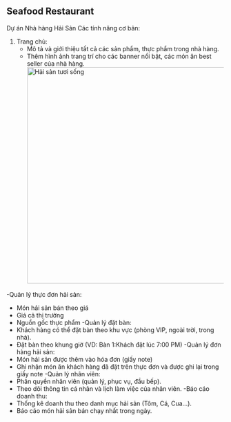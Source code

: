 
## Seafood Restaurant
Dự án Nhà hàng Hải Sản
Các tính năng cơ bản:

1. Trang chủ:
   - Mô tả và giới thiệu tất cả các sản phẩm, thực phẩm trong nhà hàng.
   - Thêm hình ảnh trang trí cho các banner nổi bật, các món ăn best seller của nhà hàng.
     <img src="https://phuquocsensetravel.com/view/at_nhung-mon-an-hai-san-dat-do-o-viet-nam_9823935f2ed73142be388bdd8cac4ba8.jpg" alt="Hải sản tươi sống" width="500"/>


-Quản lý thực đơn hải sản:
  +	Món hải sản bán theo giá
  +	Giá cả thị trường
  +	Nguồn gốc thực phẩm
-Quản lý đặt bàn:
  +	Khách hàng có thể đặt bàn theo khu vực (phòng VIP, ngoài trời, trong nhà).
  +	Đặt bàn theo khung giờ (VD: Bàn 1:Khách đặt lúc 7:00 PM)
-Quản lý đơn hàng hải sản:
  +	Món hải sản được thêm vào hóa đơn (giấy note)
  +	Ghi nhận món ăn khách hàng đã đặt trên thực đơn và được ghi lại trong giấy note
-Quản lý nhân viên:
  +	Phân quyền nhân viên (quản lý, phục vụ, đầu bếp).
  +	Theo dõi thông tin cá nhân và lịch làm việc của nhân viên.
-Báo cáo doanh thu:
  +	Thống kê doanh thu theo danh mục hải sản (Tôm, Cá, Cua...).
  +	Báo cáo món hải sản bán chạy nhất trong ngày.


